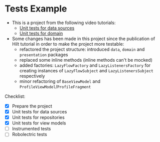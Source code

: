 # Tests Example

- This is a project from the following video tutorials:
  - [Unit tests for data sources](https://youtu.be/YH4dP94giJ0)
  - [Unit tests for domain](https://youtu.be/vpiVlpPr6nk)
- Some changes has been made in this project since the publication of Hilt tutorial in order to make the project more testable:
  - refactored the project structure: introduced `data`, `domain` and `presentation` packages
  - replaced some inline methods (inline methods can't be mocked)
  - added factories: `LazyFlowFactory` and `LazyListenersFactory` for creating instances of `LazyFlowSubject` and `LazyListenersSubject` respectively
  - minor refactoring of `BaseViewModel` and `ProfileViewModel`/`ProfileFragment`

Checklist:
- [x] Prepare the project
- [x] Unit tests for data sources
- [x] Unit tests for repositories
- [x] Unit tests for view models
- [ ] Instrumented tests
- [ ] Robolectric tests
